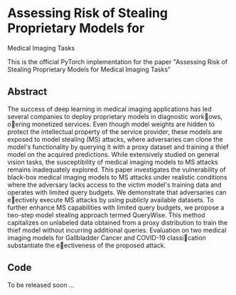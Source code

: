 # Assessing Risk of Stealing Proprietary Models for
Medical Imaging Tasks

This is the official PyTorch implementation for the paper "Assessing Risk of Stealing Proprietary Models for
Medical Imaging Tasks"

## Abstract

The success of deep learning in medical imaging applications has led several companies to deploy proprietary models in diagnostic workows, oering monetized services. Even though model weights are hidden to protect the intellectual property of the service provider, these models are exposed to model stealing (MS) attacks, where adversaries can clone the model's functionality by querying it with a proxy dataset and training a thief model on the acquired predictions. While extensively studied on general vision tasks, the susceptibility of medical imaging models to MS attacks remains inadequately explored. This paper investigates the vulnerability of black-box medical imaging models to MS attacks under realistic conditions where the adversary lacks access to the victim model's training data and operates with limited query budgets. We demonstrate that adversaries can eectively execute MS attacks by using publicly available datasets. To further enhance MS capabilities with limited query budgets, we propose a two-step model stealing approach termed QueryWise. This method capitalizes on unlabeled data obtained from a proxy distribution to train the thief model without incurring additional queries. Evaluation on two medical imaging models for Gallbladder Cancer and COVID-19 classication substantiate
the eectiveness of the proposed attack. 

## Code

To be released soon ...
